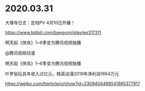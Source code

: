 # 2020.03.31

大理寺日志：定档PV 4月10日开播！

https://www.bilibili.com/bangumi/play/ep317311



 明天起《侠岚》1~6季变为腾讯视频独播

@腾讯视频动漫                           

明天起《侠岚》1~6季变为腾讯视频独播


叶罗丽玩具年收入过亿元，精英动漫2019年净利润1664万元

https://weibo.com/ttarticle/p/show?id=2309404488541865377917